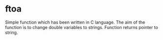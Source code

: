 # ftoa

Simple function which has been written in C language. The aim of the function is to change double variables to strings. Function returns pointer to string. 
